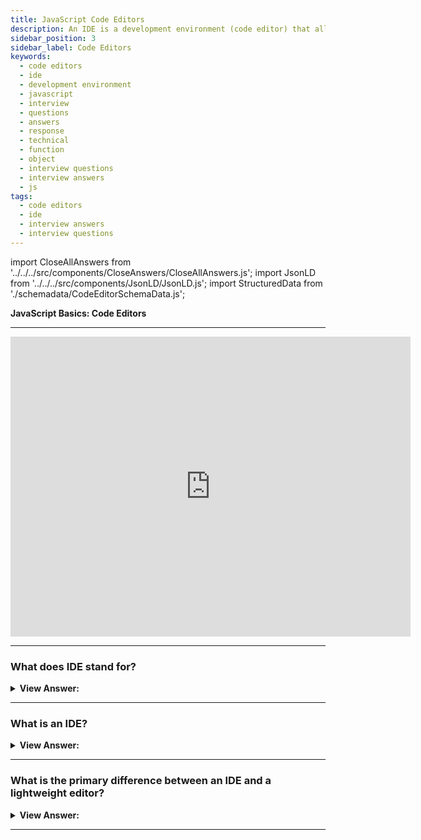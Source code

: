 ```yaml
---
title: JavaScript Code Editors
description: An IDE is a development environment (code editor) that allows developers to load, save, edit, manage, and delete projects or files written in JavaScript.
sidebar_position: 3
sidebar_label: Code Editors
keywords:
  - code editors
  - ide
  - development environment
  - javascript
  - interview
  - questions
  - answers
  - response
  - technical
  - function
  - object
  - interview questions
  - interview answers
  - js
tags:
  - code editors
  - ide
  - interview answers
  - interview questions
---
```


<!-- Notes: Passed Rich Snippets validation. -->

import CloseAllAnswers from '../../../src/components/CloseAnswers/CloseAllAnswers.js';
import JsonLD from '../../../src/components/JsonLD/JsonLD.js';
import StructuredData from './schemadata/CodeEditorSchemaData.js';

<JsonLD data={StructuredData} />

<head>
  <title>Code Editors | JavaScript Frontend Phone Interview Questions</title>
</head>

**JavaScript Basics: Code Editors**

---

<div class='videoWrapper'>
<iframe
    width="640"
    height="480"
    src="https://www.youtube.com/embed/lmJzJkiMZ1k"
    frameborder="0"
    allow="autoplay; encrypted-media"
    allowfullscreen
>
</iframe>
</div>

---

<CloseAllAnswers />

### What does IDE stand for?

<details>
  <summary><strong>View Answer:</strong></summary>
  <div>
  <div><strong>Interview Response:</strong> Integrated Development Environment, but developers also call it a code editor.</div>
  </div>
</details>

---

### What is an IDE?

<details>
  <summary><strong>View Answer:</strong></summary>
  <div>
  <div><strong>Interview Response:</strong> An IDE is a development environment (code editor) that allows developers to load, save, edit, manage, and delete projects or files written in different programming languages.</div>
  </div>
</details>

---

### What is the primary difference between an IDE and a lightweight editor?

<details>
  <summary><strong>View Answer:</strong></summary>
  <div>
  <div><strong>Interview Response:</strong> The main difference between a "lightweight code editor" and an "IDE" is that an IDE works on a project level. A lightweight editor is considerably faster than an IDE if we require one file.</div><br />
  <div><strong>Technical Response:</strong> In contrast to a lightweight code editor, an IDE works on the project level, so it loads more data when it starts and analyzes the project structure, if necessary. We can use a lightweight editor if we only need to edit one file.
  </div><br />
  <div><strong>Additional Information:</strong> There is no strict boundary between a lightweight code editor and an integrated development environment since lightweight editors often have a good selection of plugins, such as directory-level syntax analyzers and auto-completers.
  </div>
  </div>
</details>

---
